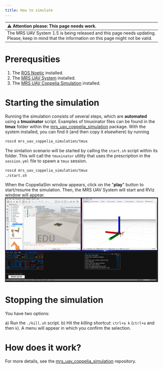 ```yaml
---
title: How to simulate
---
```


| :warning: **Attention please: This page needs work.**                                                                                             |
| :---                                                                                                                                              |
| The MRS UAV System 1.5 is being released and this page needs updating. Please, keep in mind that the information on this page might not be valid. |

# Prerequsities

1. The [ROS Noetic](http://wiki.ros.org/noetic/Installation/Ubuntu) installed.
2. The [MRS UAV System](https://github.com/ctu-mrs/mrs_uav_system) installed.
3. The [MRS UAV Coppelia Simulation](https://github.com/ctu-mrs/mrs_uav_coppelia_simulation) installed.

# Starting the simulation

Running the simulation consists of several steps, which are **automated** using a **tmuxinator** script.
Examples of tmuxinator files can be found in the **tmux** folder within the [mrs_uav_coppelia_simulation](https://github.com/ctu-mrs/mrs_uav_coppelia_simulation) package.
With the system installed, you can find it (and then copy it elsewhere) by running
```bash
roscd mrs_uav_coppelia_simulation/tmux
```

The simlation scenario will be started by calling the `start.sh` script within its folder.
This will call the `tmuxinator` utility that uses the prescription in the `session.yml` file to spawn a `tmux` session.
```bash
roscd mrs_uav_coppelia_simulation/tmux
./start.sh
```

When the CoppeliaSim window appears, click on the "**play**" button to start/resume the simulation.
Then, the MRS UAV System will start and RViz window will appear.
![](fig/coppelia_windows.png)

# Stopping the simulation

You have two options:

a) Run the `./kill.sh` script.
b) Hit the _killing shortcut_: `ctrl+a k` (`ctrl+a` and then `k`). A menu will appear in which you confirm the selection.

# How does it work?

For more details, see the [mrs_uav_coppelia_simulation](https://github.com/ctu-mrs/mrs_uav_coppelia_simulation) repository.
